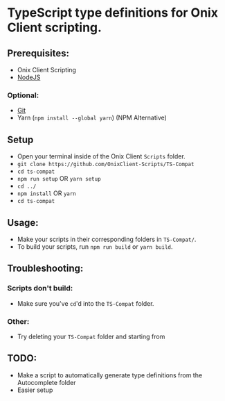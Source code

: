 # TypeScript type definitions for Onix Client scripting.

## Prerequisites:
- Onix Client Scripting
- [NodeJS](https://nodejs.org/en/download/current)
### Optional:
- [Git](https://git-scm.com/downloads)
- Yarn (`npm install --global yarn`) (NPM Alternative)

## Setup
- Open your terminal inside of the Onix Client `Scripts` folder.
- `git clone https://github.com/OnixClient-Scripts/TS-Compat`
- `cd ts-compat`
- `npm run setup` OR `yarn setup`
- `cd ../`
- `npm install` OR `yarn`
- `cd ts-compat`

## Usage:
- Make your scripts in their corresponding folders in `TS-Compat/`.
- To build your scripts, run `npm run build` or `yarn build`.

## Troubleshooting:
### Scripts don't build:
  - Make sure you've `cd`'d into the `TS-Compat` folder.
### Other:
  - Try deleting your `TS-Compat` folder and starting from 

## TODO:
- Make a script to automatically generate type definitions from the Autocomplete folder
- Easier setup
